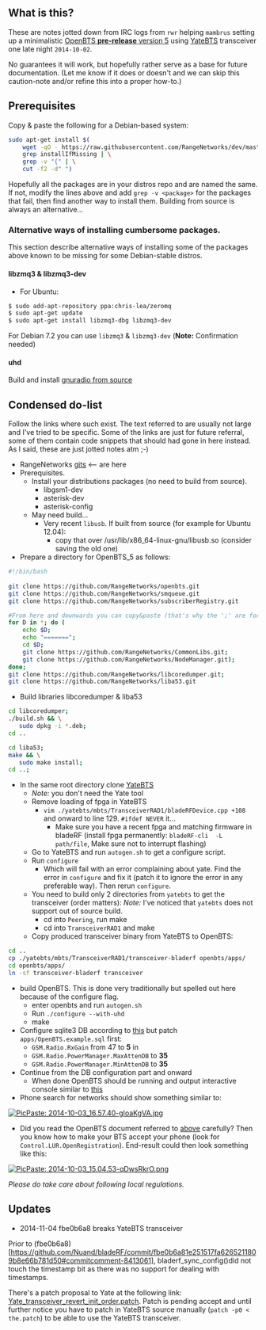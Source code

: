 ## What is this?
These are notes jotted down from IRC logs from `rwr` helping `mambrus` setting up a minimalistic [OpenBTS **pre-release** version 5](http://openbts.org/) using [YateBTS](http://wiki.yatebts.com/index.php/Main_Page) transceiver one late night `2014-10-02`.

No guarantees it will work, but hopefully rather serve as a base for future documentation. (Let me know if it does or doesn't and we can skip this caution-note and/or refine this into a proper how-to.)

## Prerequisites
Copy & paste the following for a Debian-based system:
```bash
sudo apt-get install $(
    wget -qO - https://raw.githubusercontent.com/RangeNetworks/dev/master/build.sh | \
    grep installIfMissing | \
    grep -v "{" | \
    cut -f2 -d" ")
```

Hopefully all the packages are in your distros repo and are named the same. If not, modify the lines above and add `grep -v <package>` for the packages that fail, then find another way to install them. Building from source is always an alternative...

### Alternative ways of installing cumbersome packages.

This section describe alternative ways of installing some of the packages above known to be missing for some Debian-stable distros.

#### libzmq3 & libzmq3-dev
* For Ubuntu:
```bash
$ sudo add-apt-repository ppa:chris-lea/zeromq
$ sudo apt-get update
$ sudo apt-get install libzmq3-dbg libzmq3-dev 
```
For Debian 7.2 you can use `libzmq3` & `libzmq3-dev` (**Note:** Confirmation needed)

#### uhd
Build and install [gnuradio from source](http://gnuradio.org/redmine/projects/gnuradio/wiki/InstallingGRFromSource#Using-the-build-gnuradio-script)

## Condensed **do-list**
Follow the links where such exist. The text referred to are usually not large and I've tried to be specific. Some of the links are just for future referral, some of them contain code snippets that should had gone in here instead. As I said, these are just jotted notes atm ;-)

* RangeNetworks [gits](https://github.com/RangeNetworks/) <-- are here
* Prerequisites. 
   * Install your distributions packages (no need to build from source).
     * libgsm1-dev
     * asterisk-dev
     * asterisk-config
   * May need build...
     * Very recent `libusb`. If built from source (for example for Ubuntu 12.04):
       * copy that over /usr/lib/x86_64-linux-gnu/libusb.so (consider saving the old one)
* Prepare a directory for OpenBTS_5 as follows:
```bash
#!/bin/bash
 
git clone https://github.com/RangeNetworks/openbts.git
git clone https://github.com/RangeNetworks/smqueue.git
git clone https://github.com/RangeNetworks/subscriberRegistry.git

#From here and downwards you can copy&paste (that's why the ';' are for)
for D in *; do (
    echo $D;
    echo "=======";
    cd $D;
    git clone https://github.com/RangeNetworks/CommonLibs.git;
    git clone https://github.com/RangeNetworks/NodeManager.git);
done;
git clone https://github.com/RangeNetworks/libcoredumper.git;
git clone https://github.com/RangeNetworks/liba53.git
```

* Build libraries libcoredumper & liba53
```bash
cd libcoredumper;
./build.sh && \
   sudo dpkg -i *.deb;
cd ..
```

```bash
cd liba53;
make && \
   sudo make install;
cd ..;
```

* In the same root directory clone [YateBTS](http://wiki.yatebts.com/index.php/SVN)
  * *Note:* you don't need the Yate tool
  * Remove loading of fpga in YateBTS
    * `vim ./yatebts/mbts/TransceiverRAD1/bladeRFDevice.cpp +108` and onward to line 129. `#ifdef NEVER` it...
      * Make sure you have a recent fpga and matching firmware in bladeRF (install fpga permanently: `bladeRF-cli  -L path/file`, Make sure not to interrupt flashing)
  * Go to YateBTS and run `autogen.sh` to get a configure script.
  * Run `configure`
    * Which will fail with an error complaining about yate. Find the error in `configure` and fix it (patch it to ignore the error in any preferable way). Then rerun `configure`. 
  * You need to build only 2 directories from `yatebts` to get the transceiver (order matters):
*Note:* I've noticed that `yatebts` does not support out of source build.
     * cd into `Peering`, run make
     * cd into `TransceiverRAD1` and make
  * Copy produced transceiver binary from YateBTS to OpenBTS:
```bash
cd ..
cp ./yatebts/mbts/TransceiverRAD1/transceiver-bladerf openbts/apps/
cd openbts/apps/
ln -sf transceiver-bladerf transceiver
```

* build OpenBTS.
This is done very traditionally but spelled out here because of the configure flag.
  * enter openbts and run `autogen.sh`
  * Run `./configure --with-uhd`
  * make
* Configure sqlite3 DB according to [this](https://wush.net/trac/rangepublic/wiki/BuildInstallRun#ConfiguringOpenBTS) but patch `apps/OpenBTS.example.sql` first:
  * `GSM.Radio.RxGain` from 47 to **5** in 
  * `GSM.Radio.PowerManager.MaxAttenDB` to **35**
  * `GSM.Radio.PowerManager.MinAttenDB` to **35**
* Continue from the DB configuration part and onward
   * When done OpenBTS should be running and output interactive console similar to [this](http://pastebin.com/GPHu3DBG)
* Phone search for networks should show something similar to:

<a href="http://picpaste.com/2014-10-03_16.57.40-gIoaKgVA.jpg"><img src="http://picpaste.com/extpics/2014-10-03_16.57.40-gIoaKgVA.jpg" alt="PicPaste: 2014-10-03_16.57.40-gIoaKgVA.jpg" /></a>

* Did you read the OpenBTS document referred to [above](https://wush.net/trac/rangepublic/wiki/BuildInstallRun#RunningOpenBTS) carefully? Then you know how to make your BTS accept your phone (look for `Control.LUR.OpenRegistration`). End-result could then look something like this:

<a href="http://picpaste.com/2014-10-03_15.04.53-qDwsRkrO.png"><img src="http://picpaste.com/extpics/2014-10-03_15.04.53-qDwsRkrO.png" alt="PicPaste: 2014-10-03_15.04.53-qDwsRkrO.png" /></a>

*Please do take care about following local regulations.*

## Updates

* 2014-11-04 fbe0b6a8 breaks YateBTS transceiver

Prior to (fbe0b6a8)[https://github.com/Nuand/bladeRF/commit/fbe0b6a81e251517fa6265211809b8e66b781d50#commitcomment-8413061], bladerf_sync_config()did not touch the timestamp bit as there was no support for dealing with timestamps.

There's a patch proposal to Yate at the following link: [Yate_transceiver_revert_init_order.patch](http://pastebin.com/G1Y32Z9a). Patch is pending accept and until further notice you have to patch in YateBTS source manually (``patch -p0 < the.patch``) to be able to use the YateBTS transceiver.
 